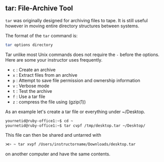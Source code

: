 ## tar: File-Archive Tool

`tar` was originally designed for archiving files to tape. It is still useful however in moving entire directory structures between systems.

The format of the `tar` command is:

```bash
tar options directory
```
Tar unlike most Unix commands does not require the `-` before the options. Here are some your instructor uses frequently.

* `c` : Create an archive
* `x` : Extract files from an archive
* `p` : Attempt to save file permission and ownership information
* `v` : Verbose mode
* `t` : Test the archive
* `f` : Use a tar file
* `z` : compress the file using (gzip(1))

As an example let's create a tar file or everything under ~/Desktop.

```bash
yournetid@ruby-office1:~$ cd ~
yournetid@ruby-office1:~$ tar cvpf /tmp/desktop.tar ~/Desktop/
```
This file can then be shared and untarred with

```bash
⋊> ~ tar xvpf /Users/instructorname/Downloads/desktop.tar
```
on another computer and have the same contents.

